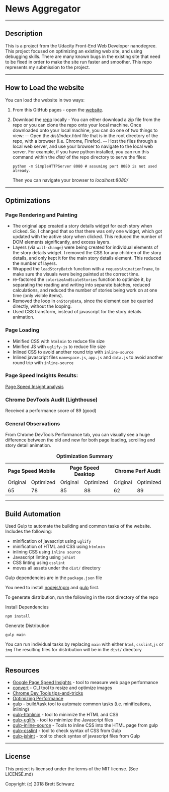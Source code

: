 
News Aggregator
===============================
-----------
## Description

This is a project from the Udacity Front-End Web Developer nanodegree.  This project focused on optimizing an existing web site, and using debugging skills. There are many known bugs in the existing site that need to be fixed in order to make the site run faster and smoother. This repo represents my submission to the project.

-----------
## How to Load the website

You can load the website in two ways:
1. From this GitHub pages - open the [website](https://bschwarz.github.io/news-aggregator/dist/).
2. Download the [repo](https://github.com/bschwarz/news-aggregator) locally - You can either download a zip file from the repo or you can clone the repo onto your local machine. Once downloaded onto your local machine, you can do one of two things to view:
-- Open the *dist/index.html* file that is in the root directory of the repo, with a browser (i.e. Chrome, Firefox).
-- Host the files through a local web server, and use your browser to navigate to the local web server. For example, if you have python installed, you can run this command within the *dist/* of the repo directory to serve the files: 

      ```
      python -m SimpleHTTPServer 8080 # assuming port 8080 is not used already.
      ```

   Then you can navigate your browser to *localhost:8080/*

-------------

## Optimizations
### Page Rendering and Painting
-	The original app created a story details widget for each story when clicked. So, I changed that so that there was only one widget, which got updated with the active story when clicked. This reduced the number of DOM elements significantly, and excess layers.
-	Layers (via ```will-change```) were being created for individual elements of the story details widget. I removed the CSS for any children of the story details, and only kept it for the main story details element. This reduced the number of layers.
-	Wrapped the ```loadStoryBatch``` function with a ```requestAnimationFrame```, to make sure the visuals were being painted at the correct time.
-	re-factored the ```colorizeAndScaleStories``` function to optimize it, by separating the reading and writing into separate batches, reduced calculations, and reduced the number of stories being work on at one time (only visible items).
-	Removed the loop in ```onStoryData```, since the element can be queried directly, without the looping.
-	Used CSS transform, instead of javascript for the story details animation.

### Page Loading
-   Minified CSS with ```htmlmin``` to reduce file size
-   Minified JS with ```uglify-js``` to reduce file size
-   Inlined CSS to avoid another round trip with ```inline-source```
-   Inlined javascript files ```namespace.js```, ```app.js``` and ```data.js``` to avoid another round trip with ```inline-source```

### Page Speed Insights Results:

[Page Speed Insight analysis](https://developers.google.com/speed/pagespeed/insights/?url=https%3A%2F%2Fbschwarz.github.io%2Fnews-aggregator%2Fdist%2F&tab=mobile) 

### Chrome DevTools Audit (Lighthouse)
Received a performance score of 89 (good)

### General Observations
From Chrome DevTools Performance tab, you can visually see a huge difference between the old and new for both page loading, scrolling and story detail animation. 

<table>
	 <caption align="center"><b>Optimization Summary<b></caption>
  <tr>
    <th colspan="2">Page Speed Mobile</th>
    <th colspan="2">Page Speed Desktop</th>
    <th colspan="2">Chrome Perf Audit</th>
  </tr>
  <tr>
    <td>Original</td>
    <td>Optimized</td>
    <td>Original</td>
    <td>Optimized</td>
    <td>Original</td>
    <td>Optimized</td>
  </tr>
  <tr>
    <td>65</td>
    <td>78</td>
    <td>85</td>
    <td>88</td>
    <td>62</td>
    <td>89</td>
  </tr>
</table>

-------
## Build Automation
Used Gulp to automate the building and common tasks of the website. Includes the following:
- minification of javascript using ```uglify```
- minification of HTML and CSS using ```htmlmin```
- inlining CSS using ```inline source```
- Javascript linting using ```jshint```
- CSS linting using ```csslint```
- moves all assets under the ```dist/``` directory

Gulp dependencies are in the ```package.json``` file

You need to install [nodejs/npm](https://www.npmjs.com/get-npm) and [gulp](https://gulpjs.com/) first.

To generate distribution, run the following in the root directory of the repo

Install Dependencies
```
npm install
```

Generate Distribution
```
gulp main
```
You can run individual tasks by replacing ```main``` with either ```html```, ```csslint```,```js``` or ```img```
The resulting files for distribution will be in the ```dist/``` directory

-------
## Resources
+ [Google Page Speed Insights](https://developers.google.com/speed/pagespeed/insights/) - tool to measure web page performance
+ [convert](https://www.imagemagick.org/script/convert.php) - CLI tool to resize and optimize images
+ [Chrome Dev Tools tips-and-tricks](https://developer.chrome.com/devtools/docs/tips-and-tricks)
+ [Optimizing Performance](https://developers.google.com/web/fundamentals/performance/)
+ [gulp](https://gulpjs.com/) - build/task tool to automate common tasks (i.e. minifications, inlining)
+ [gulp-htmlmin](https://github.com/jonschlinkert/gulp-htmlmin) - tool to minimize the HTML and CSS
+ [gulp-uglify](https://www.npmjs.com/package/gulp-uglify) - tool to minimize the Javascript files
+ [gulp-inline-source](https://www.npmjs.com/package/gulp-inline-source) - Tools to inline CSS into the HTML page from gulp
+ [gulp-csslint](https://www.npmjs.com/package/gulp-csslint) - tool to check syntax of CSS from Gulp
+ [gulp-jshint](https://www.npmjs.com/package/gulp-jshint) - tool to check syntax of javascript files from Gulp


-------
## License

This project is licensed under the terms of the MIT license. (See LICENSE.md)

Copyright (c) 2018 Brett Schwarz